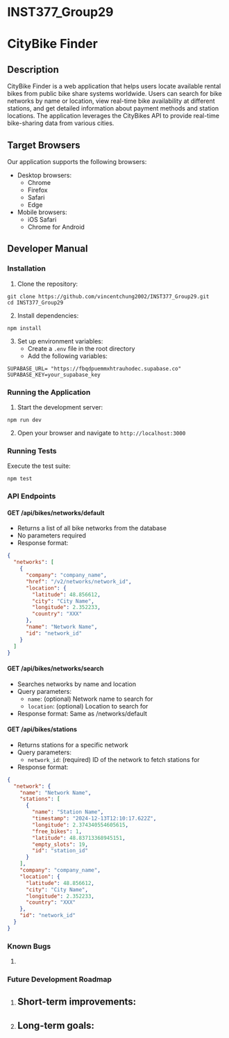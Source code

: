 # INST377_Group29

# CityBike Finder

## Description
CityBike Finder is a web application that helps users locate available rental bikes from public bike share systems worldwide. Users can search for bike networks by name or location, view real-time bike availability at different stations, and get detailed information about payment methods and station locations. The application leverages the CityBikes API to provide real-time bike-sharing data from various cities.

## Target Browsers
Our application supports the following browsers:
- Desktop browsers:
  - Chrome 
  - Firefox 
  - Safari 
  - Edge 
- Mobile browsers:
  - iOS Safari 
  - Chrome for Android

## Developer Manual

### Installation
1. Clone the repository:
```
git clone https://github.com/vincentchung2002/INST377_Group29.git
cd INST377_Group29
```

2. Install dependencies:
```
npm install
```

3. Set up environment variables:
   - Create a `.env` file in the root directory
   - Add the following variables:
```
SUPABASE_URL= "https://fbqdpuemmxhtrauhodec.supabase.co"
SUPABASE_KEY=your_supabase_key
```

### Running the Application
1. Start the development server:
```
npm run dev
```
2. Open your browser and navigate to `http://localhost:3000`

### Running Tests
Execute the test suite:
```
npm test
```

### API Endpoints

#### GET /api/bikes/networks/default
- Returns a list of all bike networks from the database
- No parameters required
- Response format:
```json
{
  "networks": [
    {
      "company": "company_name",
      "href": "/v2/networks/network_id",
      "location": {
        "latitude": 48.856612,
        "city": "City Name",
        "longitude": 2.352233,
        "country": "XXX"
      },
      "name": "Network Name",
      "id": "network_id"
    }
  ]
}
```

#### GET /api/bikes/networks/search
- Searches networks by name and location
- Query parameters:
  - `name`: (optional) Network name to search for
  - `location`: (optional) Location to search for
- Response format: Same as /networks/default

#### GET /api/bikes/stations
- Returns stations for a specific network
- Query parameters:
  - `network_id`: (required) ID of the network to fetch stations for
- Response format:
```json
{
  "network": {
    "name": "Network Name",
    "stations": [
      {
        "name": "Station Name",
        "timestamp": "2024-12-13T12:10:17.622Z",
        "longitude": 2.374340554605615,
        "free_bikes": 1,
        "latitude": 48.83713368945151,
        "empty_slots": 19,
        "id": "station_id"
      }
    ],
    "company": "company_name",
    "location": {
      "latitude": 48.856612,
      "city": "City Name",
      "longitude": 2.352233,
      "country": "XXX"
    },
    "id": "network_id"
  }
}
```

### Known Bugs
1. 

### Future Development Roadmap
1. Short-term improvements:
   - 

2. Long-term goals:
   - 
